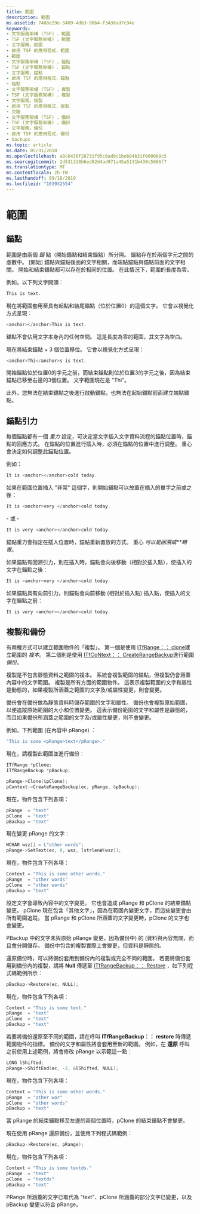 ```yaml
---
title: 範圍
description: 範圍
ms.assetid: 7488e29e-3409-4db3-98b4-f3438ad7c94e
keywords:
- 文字服務架構 (TSF) 、範圍
- TSF (文字服務架構) ，範圍
- 文字服務，範圍
- 啟用 TSF 的應用程式，範圍
- 範圍
- 文字服務架構 (TSF) 、錨點
- TSF (文字服務架構) 、錨點
- 文字服務，錨點
- 啟用 TSF 的應用程式，錨點
- 錨點
- 文字服務架構 (TSF) ，複製
- TSF (文字服務架構) ，複製
- 文字服務，複製
- 啟用 TSF 的應用程式，複製
- 克隆
- 文字服務架構 (TSF) ，備份
- TSF (文字服務架構) ，備份
- 文字服務，備份
- 啟用 TSF 的應用程式，備份
- backups
ms.topic: article
ms.date: 05/31/2018
ms.openlocfilehash: a8c6430f28731f95c0ad9c1beb04b31f0600b8c5
ms.sourcegitcommit: 2d531328b6ed82d4ad971a45a5131b430c5866f7
ms.translationtype: MT
ms.contentlocale: zh-TW
ms.lasthandoff: 09/16/2019
ms.locfileid: "103932554"
---
```

# <a name="ranges"></a>範圍

## <a name="anchors"></a>錨點

範圍是由兩個 *錨* 點（開始錨點和結束錨點）所分隔。 錨點存在於兩個字元之間的虛數中。 [開始] 錨點與錨點後面的文字相關，而端點錨點與錨點前面的文字相關。 開始和結束錨點都可以存在於相同的位置。 在此情況下，範圍的長度為零。

例如，以下列文字開頭：


```C++
This is text.
```



現在將範圍套用至具有起點和結尾錨點（位於位置0）的這個文字。 它會以視覺化方式呈現：


```C++
<anchor></anchor>This is text.
```



錨點不會佔用文字本身內的任何空間。 這是長度為零的範圍，其文字為空白。

現在將結束錨點 + 3 個位置移位。 它會以視覺化方式呈現：


```C++
<anchor>Thi</anchor>s is text.
```



開始錨點位於位置0的字元之前，而結束錨點則位於位置3的字元之後，因為結束錨點已移至右邊的3個位置。 文字範圍現在是 "Thi"。

此外，您無法在結束錨點之後進行啟動錨點，也無法在起始錨點前面建立端點錨點。

## <a name="anchor-gravity"></a>錨點引力

每個錨點都有一個 *重力* 設定，可決定當文字插入文字資料流程的錨點位置時，錨點的回應方式。 在錨點的位置進行插入時，必須在錨點的位置中進行調整。 重心會決定如何調整此錨點位置。

例如：


```C++
It is <anchor></anchor>cold today.
```



如果在範圍位置插入 "非常" 這個字，則開始錨點可以放置在插入的單字之前或之後：


```C++
It is <anchor>very </anchor>cold today.
```



\- 或 -


```C++
It is very <anchor></anchor>cold today.
```



錨點重力會指定在插入位置時，錨點重新置放的方式。 重心 *可以是回溯或**轉寄*。

如果錨點有回溯引力，則在插入時，錨點會向後移動（相對於插入點），使插入的文字在錨點之後：


```C++
It is <anchor>very </anchor>cold today.
```



如果錨點具有向前引力，則錨點會向前移動 (相對於插入點) 插入點，使插入的文字在錨點之前：


```C++
It is very <anchor></anchor>cold today.
```



## <a name="clones-and-backups"></a>複製和備份

有兩種方式可以建立範圍物件的「複製」。 第一個是使用 [ITfRange：： clone](/windows/desktop/api/Msctf/nf-msctf-itfrange-clone)建立範圍的 *複本*。 第二個則是使用 [ITfCoNtext：： CreateRangeBackup](/windows/desktop/api/Msctf/nf-msctf-itfcontext-createrangebackup)進行範圍 *備份*。

複製是不包含靜態資料之範圍的複本。 系統會複製範圍的錨點，但複製仍會涵蓋內容中的文字範圍。 複製是所有方面的範圍物件。 這表示複製範圍的文字和屬性是動態的，如果複製所涵蓋之範圍的文字及/或屬性變更，則會變更。

備份會在備份做為靜態資料時儲存範圍的文字和屬性。 備份也會複製原始範圍，以便追蹤原始範圍的大小和位置變更。 這表示備份範圍的文字和屬性是靜態的，而且如果備份所涵蓋之範圍的文字及/或屬性變更，則不會變更。

例如，下列範圍 (在內容中 pRange) ：


```C++
"This is some <pRange>text</pRange>."
```



現在，請複製此範圍並進行備份：


```C++
ITfRange *pClone;
ITfRangeBackup *pBackup;

pRange->Clone(&pClone);
pContext->CreateRangeBackup(ec, pRange, &pBackup);
```



現在，物件包含下列各項：


```C++
pRange  = "text"
pClone  = "text"
pBackup = "text"
```



現在變更 pRange 的文字：


```C++
WCHAR wsz[] = L"other words";
pRange->SetText(ec, 0, wsz, lstrlenW(wsz));
```



現在，物件包含下列各項：


```C++
Context = "This is some other words."
pRange  = "other words"
pClone  = "other words"
pBackup = "text"
```



設定文字會導致內容中的文字變更。 它也會造成 pRange 和 pClone 的結束錨點變更。 pClone 現在包含「其他文字」，因為在範圍內變更文字，而這些變更會由所有範圍追蹤。 當 pRange 和 pClone 所涵蓋的文字變更時，pClone 的文字也會變更。

PBackup 中的文字未與原始 pRange 變更，因為備份中) 的 (資料與內容無關，而且會分開儲存。 備份中包含的複製實際上會變更，但資料是靜態的。

還原備份時，可以將備份套用到備份內的複製或完全不同的範圍。 若要將備份套用到備份內的複製，請將 **Null** 傳遞至 [ITfRangeBackup：： Restore](/windows/desktop/api/Msctf/nf-msctf-itfrangebackup-restore) ，如下列程式碼範例所示：


```C++
pBackup->Restore(ec, NULL);
```



現在，物件包含下列各項：


```C++
Context = "This is some text."
pRange  = "text"
pClone  = "text"
pBackup = "text"
```



若要將備份還原至不同的範圍，請在呼叫 **ITfRangeBackup：： restore** 時傳遞範圍物件的指標。 備份的文字和屬性將會套用至新的範圍。 例如，在 **還原** 呼叫之前使用上述範例，將會修改 pRange 以示範這一點：


```C++
LONG lShifted;
pRange->ShiftEnd(ec, -2, &lShifted, NULL);
```



現在，物件包含下列各項：


```C++
Context = "This is some other words."
pRange  = "other wor"
pClone  = "other words"
pBackup = "text"
```



當 pRange 的結束錨點移至左邊的兩個位置時，pClone 的結束錨點不會變更。

現在使用 pRange 還原備份，並使用下列程式碼範例：


```C++
pBackup->Restore(ec, pRange);
```



現在，物件包含下列各項：


```C++
Context = "This is some textds."
pRange  = "text"
pClone  = "textds"
pBackup = "text"
```



PRange 所涵蓋的文字已取代為 "text"、pClone 所涵蓋的部分文字已變更，以及 pBackup 變更以符合 pRange。

 

 




